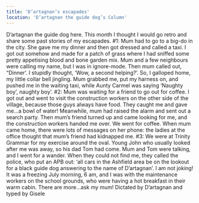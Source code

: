 ```yaml
---
title: 'D’artagnan’s escapades'
location: 'D’artagnan the guide dog’s Column'
---
```

D’artagnan the guide dog here. This month I thought I would go retro and share some past stories of my escapades. 
#1: Mum had to go to a big-do in the city.  She gave me my dinner and then got dressed and called a taxi.  I got out somehow and made for a patch of grass where I had sniffed some pretty appetising blood and bone garden mix.  Mum and a few neighbours were calling my name, but I was in ignore-mode.  Then mum called out, “Dinner’.  I stupidly thought, ’Wow, a second helping?’. So, I galloped home, my little collar bell jingling. Mum grabbed me, put my harness on, and pushed me in the waiting taxi, while Aunty Carmel  was saying ‘Naughty boy’, naughty boy’.
#2: Mum was waiting for a friend to go out for coffee.  I got out and went to visit the construction workers on the other side of the village, because those guys always have food.  They caught me and gave me…a bowl of water! Meanwhile, mum had raised the alarm and sent out a search party. Then mum’s friend turned up and came looking for me, and the construction workers handed me over.  We went for coffee. When mum came home, there   were lots of messages on her phone: the ladies at the office thought that mum’s friend had kidnapped me.
#3: We were at Trinity Grammar for my exercise around the oval.  Young John who usually looked after me was away, so his dad Tom had come.  Mum and Tom were talking, and I went for a wander. When they could not find me, they called the police,  who put an APB out: ‘all cars in the Ashfield area be on the lookout for a black guide dog answering to the name of D’artagnan’.  I am not joking! It was a freezing July morning, 6 am, and I was with the maintenance workers on the school grounds, who  were having a hot breakfast in their warm cabin.
There are more…ask my mum!
Dictated by D’artagnan and typed by Gisele
